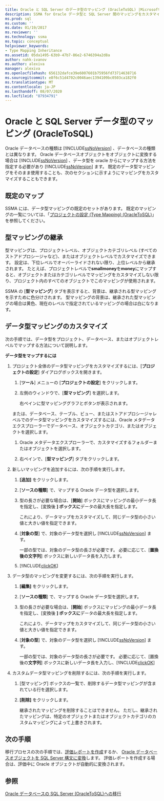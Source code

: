 ```yaml
---
title: Oracle と SQL Server のデータ型のマッピング (OracleToSQL) |Microsoft Docs
description: SSMA for Oracle データ型と SQL Server 間のマッピングをカスタマイズする方法、または既定値をそのまま使用する方法について説明します。
ms.prod: sql
ms.custom: ''
ms.date: 01/19/2017
ms.reviewer: ''
ms.technology: ssma
ms.topic: conceptual
helpviewer_keywords:
- Type Mapping Inheritance
ms.assetid: 05da1495-63b9-47b7-86e2-6746394a2d8a
author: nahk-ivanov
ms.author: alexiva
manager: alexiva
ms.openlocfilehash: 656132dafce39e6007601b75956fd73714638716
ms.sourcegitcommit: e8f6c51d4702c0046aec1394109bc0503ca182f0
ms.translationtype: MT
ms.contentlocale: ja-JP
ms.lasthandoff: 08/07/2020
ms.locfileid: "87934791"
---
```

# <a name="mapping-oracle-and-sql-server-data-types-oracletosql"></a>Oracle と SQL Server データ型のマッピング (OracleToSQL)
Oracle データベースの種類は [!INCLUDE[ssNoVersion](../../includes/ssnoversion-md.md)] 、データベースの種類とは異なります。 Oracle データベースオブジェクトをオブジェクトに変換する場合は [!INCLUDE[ssNoVersion](../../includes/ssnoversion-md.md)] 、データ型を oracle からにマップする方法を指定する必要があり [!INCLUDE[ssNoVersion](../../includes/ssnoversion-md.md)] ます。 既定のデータ型マッピングをそのまま使用することも、次のセクションに示すようにマッピングをカスタマイズすることもできます。  
  
## <a name="default-mappings"></a>既定のマップ  
SSMA には、データ型マッピングの既定のセットがあります。 既定のマッピングの一覧については、「[プロジェクトの設定 &#40;Type Mapping&#41; &#40;OracleToSQL&#41;](../../ssma/oracle/project-settings-type-mapping-oracletosql.md)」を参照してください。  
  
## <a name="type-mapping-inheritance"></a>型マッピングの継承  
型マッピングは、プロジェクトレベル、オブジェクトカテゴリレベル (すべてのストアドプロシージャなど)、またはオブジェクトレベルでカスタマイズできます。 設定は、下位レベルでオーバーライドされない限り、上位レベルから継承されます。 たとえば、プロジェクトレベルで**smallmoney**を**money**にマップすると、オブジェクトまたはカテゴリレベルでマッピングをカスタマイズしない限り、プロジェクト内のすべてのオブジェクトでこのマッピングが使用されます。  
  
SSMA の [**型マッピング**] タブを表示すると、背景は、継承される型マッピングを示すために色分けされます。 型マッピングの背景は、継承された型マッピングの場合は黄色、現在のレベルで指定されているマッピングの場合は白になります。  
  
## <a name="customizing-data-type-mappings"></a>データ型マッピングのカスタマイズ  
次の手順では、データ型をプロジェクト、データベース、またはオブジェクトレベルでマップする方法について説明します。  
  
**データ型をマップするには**  
  
1.  プロジェクト全体のデータ型マッピングをカスタマイズするには、[**プロジェクトの設定**] ダイアログボックスを開きます。  
  
    1.  [**ツール**] メニューの [**プロジェクトの設定**] をクリックします。  
  
    2.  左側のウィンドウで、[**型マッピング**] を選択します。  
  
        右ペインに型マッピンググラフとボタンが表示されます。  
  
    または、データベース、テーブル、ビュー、またはストアドプロシージャレベルでのデータ型マッピングをカスタマイズするには、Oracle メタデータエクスプローラーでデータベース、オブジェクトカテゴリ、またはオブジェクトを選択します。  
  
    1.  Oracle メタデータエクスプローラーで、カスタマイズするフォルダーまたはオブジェクトを選択します。  
  
    2.  右ペインで、[**型マッピング**] タブをクリックします。  
  
2.  新しいマッピングを追加するには、次の手順を実行します。  
  
    1.  **[追加]** をクリックします。  
  
    2.  [**ソースの種類**] で、マップする Oracle データ型を選択します。  
  
    3.  型の長さが必要な場合は、[**開始**] ボックスにマッピングの最小データ長を指定し、[変換後 **] ボックスに**データの最大長を指定します。  
  
        これにより、データマップをカスタマイズして、同じデータ型の小さい値と大きい値を指定できます。  
  
    4.  [**対象の型**] で、対象のデータ型を選択し [!INCLUDE[ssNoVersion](../../includes/ssnoversion-md.md)] ます。  
  
        一部の型では、対象のデータ型の長さが必要です。 必要に応じて、[**置換後の文字列**] ボックスに新しいデータ長を入力します。  
  
    5.  [!INCLUDE[clickOK](../../includes/clickok-md.md)]  
  
3.  データ型のマッピングを変更するには、次の手順を実行します。  
  
    1.  **[編集]** をクリックします。  
  
    2.  [**ソースの種類**] で、マップする Oracle データ型を選択します。  
  
    3.  型の長さが必要な場合は、[**開始**] ボックスにマッピングの最小データ長を指定し、[変換後 **] ボックスに**データの最大長を指定します。  
  
        これにより、データマップをカスタマイズして、同じデータ型の小さい値と大きい値を指定できます。  
  
    4.  [**対象の型**] で、対象のデータ型を選択し [!INCLUDE[ssNoVersion](../../includes/ssnoversion-md.md)] ます。  
  
        一部の型では、対象のデータ型の長さが必要です。 必要に応じて、[置換後の**文字列**] ボックスに新しいデータ長を入力し、[!INCLUDE[clickOK](../../includes/clickok-md.md)]  
  
4.  カスタムデータ型マッピングを削除するには、次の手順を実行します。  
  
    1.  [型マッピング] ボックスの一覧で、削除するデータ型マッピングが含まれている行を選択します。  
  
    2.  **[削除]** をクリックします。  
  
        継承されたマッピングを削除することはできません。 ただし、継承されたマッピングは、特定のオブジェクトまたはオブジェクトカテゴリのカスタムマッピングによって上書きされます。  
  
## <a name="next-steps"></a>次の手順  
移行プロセスの次の手順では、[評価レポートを作成](assessing-oracle-schemas-for-conversion-oracletosql.md)するか、 [Oracle データベースオブジェクトを SQL Server 構文に変換](converting-oracle-schemas-oracletosql.md)します。 評価レポートを作成する場合は、評価中に Oracle オブジェクトが自動的に変換されます。  
  
## <a name="see-also"></a>参照  
[Oracle データベースの SQL Server &#40;OracleToSQL&#41;への移行](../../ssma/oracle/migrating-oracle-databases-to-sql-server-oracletosql.md)  
  
